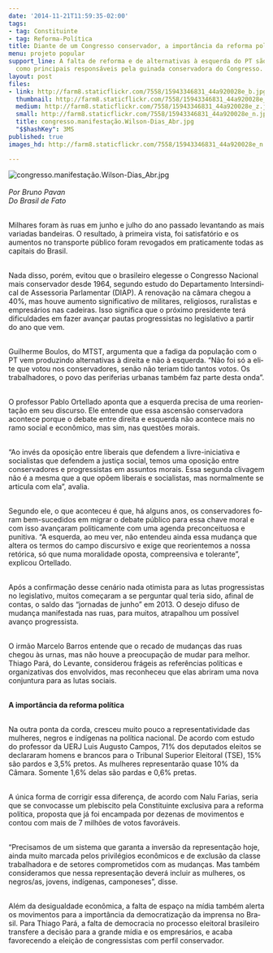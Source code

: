 ```yaml
---
date: '2014-11-21T11:59:35-02:00'
tags:
- tag: Constituinte
- tag: Reforma-Política
title: Diante de um Congresso conservador, a importância da reforma política
menu: projeto popular
support_line: A falta de reforma e de alternativas à esquerda do PT são apontadas
  como principais responsáveis pela guinada conservadora do Congresso.
layout: post
files:
- link: http://farm8.staticflickr.com/7558/15943346831_44a920028e_b.jpg
  thumbnail: http://farm8.staticflickr.com/7558/15943346831_44a920028e_t.jpg
  medium: http://farm8.staticflickr.com/7558/15943346831_44a920028e_z.jpg
  small: http://farm8.staticflickr.com/7558/15943346831_44a920028e_n.jpg
  title: congresso.manifestação.Wilson-Dias_Abr.jpg
  "$$hashKey": 3MS
published: true
images_hd: http://farm8.staticflickr.com/7558/15943346831_44a920028e_n.jpg

---
```

<div id="content-header">
<div id="content-title">
<p><img alt="congresso.manifestação.Wilson-Dias_Abr.jpg" src="http://farm8.staticflickr.com/7558/15943346831_44a920028e_b.jpg" /><br />
<br />
<em>Por Bruno Pavan<br />
Do Brasil de Fato</em></p>
</div>
</div>

<div id="content-area">
<div id="default-content">
<div id="node-16641">
<div>
<div>
<p><br />
Milhares foram &agrave;s ruas em junho e ju&shy;lho do ano passado levantando as mais variadas bandeiras. O resultado, &agrave; pri&shy;meira vista, foi satisfat&oacute;rio e os aumen&shy;tos no transporte p&uacute;blico foram revoga&shy;dos em praticamente todas as capitais do Brasil.</p>

<p><br />
Nada disso, por&eacute;m, evitou que o bra&shy;sileiro elegesse o Congresso Nacional mais conservador desde 1964, segun&shy;do estudo do Departamento Intersindi&shy;cal de Assessoria Parlamentar (DIAP). A renova&ccedil;&atilde;o na c&acirc;mara chegou a 40%, mas houve aumento significativo de mi&shy;litares, religiosos, ruralistas e empre&shy;s&aacute;rios nas cadeiras. Isso significa que o pr&oacute;ximo presidente ter&aacute; dificuldades em fazer avan&ccedil;ar pautas progressistas no legislativo a partir do ano que vem.</p>

<p><br />
Guilherme Boulos, do MTST, argu&shy;menta que a fadiga da popula&ccedil;&atilde;o com o PT vem produzindo alternativas &agrave; di&shy;reita e n&atilde;o &agrave; esquerda. &ldquo;N&atilde;o foi s&oacute; a eli&shy;te que votou nos conservadores, sen&atilde;o n&atilde;o teriam tido tantos votos. Os traba&shy;lhadores, o povo das periferias urbanas tamb&eacute;m faz parte desta onda&rdquo;.</p>

<p><br />
O professor Pablo Ortellado aponta que a esquerda precisa de uma reorien&shy;ta&ccedil;&atilde;o em seu discurso. Ele entende que essa ascens&atilde;o conservadora acontece porque o debate entre direita e esquerda n&atilde;o acontece mais no ramo social e eco&shy;n&ocirc;mico, mas sim, nas quest&otilde;es morais.</p>

<p><br />
&ldquo;Ao inv&eacute;s da oposi&ccedil;&atilde;o entre liberais que defendem a livre-iniciativa e socialis&shy;tas que defendem a justi&ccedil;a social, temos uma oposi&ccedil;&atilde;o entre conservadores e pro&shy;gressistas em assuntos morais. Essa se&shy;gunda clivagem n&atilde;o &eacute; a mesma que a que op&otilde;em liberais e socialistas, mas normal&shy;mente se articula com ela&rdquo;, avalia.</p>

<p><br />
Segundo ele, o que aconteceu &eacute; que, h&aacute; alguns anos, os conservadores fo&shy;ram bem-sucedidos em migrar o deba&shy;te p&uacute;blico para essa chave moral e com isso avan&ccedil;aram politicamente com uma agenda preconceituosa e punitiva. &ldquo;A esquerda, ao meu ver, n&atilde;o entendeu ainda essa mudan&ccedil;a que altera os ter&shy;mos do campo discursivo e exige que reorientemos a nossa ret&oacute;rica, s&oacute; que numa moralidade oposta, compreensi&shy;va e tolerante&rdquo;, explicou Ortellado.</p>

<p><br />
Ap&oacute;s a confirma&ccedil;&atilde;o desse cen&aacute;rio na&shy;da otimista para as lutas progressistas no legislativo, muitos come&ccedil;aram a se perguntar qual teria sido, afinal de con&shy;tas, o saldo das &ldquo;jornadas de junho&rdquo; em 2013. O desejo difuso de mudan&ccedil;a ma&shy;nifestada nas ruas, para muitos, atrapa&shy;lhou um poss&iacute;vel avan&ccedil;o progressista.</p>

<p><br />
O irm&atilde;o Marcelo Barros entende que o recado de mudan&ccedil;as das ruas chegou &agrave;s urnas, mas n&atilde;o houve a preocupa&ccedil;&atilde;o de mudar para melhor. Thiago Par&aacute;, do Le&shy;vante, considerou fr&aacute;geis as refer&ecirc;ncias pol&iacute;ticas e organizativas dos envolvidos, mas reconheceu que elas abriram uma nova conjuntura para as lutas sociais.</p>

<p><br />
<strong>A import&acirc;ncia da reforma pol&iacute;tica</strong></p>

<p><br />
Na outra ponta da corda, cresceu mui&shy;to pouco a representatividade das mu&shy;lheres, negros e ind&iacute;genas na pol&iacute;tica nacional. De acordo com estudo do pro&shy;fessor da UERJ Luis Augusto Campos, 71% dos deputados eleitos se declara&shy;ram homens e brancos para o Tribunal Superior Eleitoral (TSE), 15% s&atilde;o par&shy;dos e 3,5% pretos. As mulheres repre&shy;sentar&atilde;o quase 10% da C&acirc;mara. Somen&shy;te 1,6% delas s&atilde;o pardas e 0,6% pretas.</p>

<p><br />
A &uacute;nica forma de corrigir essa dife&shy;ren&ccedil;a, de acordo com Nalu Farias, se&shy;ria que se convocasse um plebiscito pela Constituinte exclusiva para a re&shy;forma pol&iacute;tica, proposta que j&aacute; foi en&shy;campada por dezenas de movimentos e contou com mais de 7 milh&otilde;es de vo&shy;tos favor&aacute;veis.</p>

<p><br />
&ldquo;Precisamos de um sistema que ga&shy;ranta a invers&atilde;o da representa&ccedil;&atilde;o hoje, ainda muito marcada pelos privil&eacute;gios econ&ocirc;micos e de exclus&atilde;o da classe tra&shy;balhadora e de setores comprometidos com as mudan&ccedil;as. Mas tamb&eacute;m consi&shy;deramos que nessa representa&ccedil;&atilde;o deve&shy;r&aacute; incluir as mulheres, os negros/as, jo&shy;vens, ind&iacute;genas, camponeses&rdquo;, disse.</p>

<p><br />
Al&eacute;m da desigualdade econ&ocirc;mica, a falta de espa&ccedil;o na m&iacute;dia tamb&eacute;m alerta os movimentos para a import&acirc;ncia da democratiza&ccedil;&atilde;o da imprensa no Bra&shy;sil. Para Thiago Par&aacute;, a falta de demo&shy;cracia no processo eleitoral brasileiro transfere a decis&atilde;o para a grande m&iacute;dia e os empres&aacute;rios, e acaba favorecen&shy;do a elei&ccedil;&atilde;o de congressistas com perfil conservador.</p>
</div>
</div>
</div>
</div>
</div>
